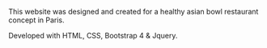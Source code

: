 This website was designed and created for a healthy asian bowl restaurant concept in Paris.

Developed with HTML, CSS, Bootstrap 4 & Jquery.
